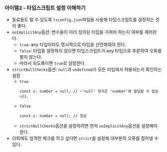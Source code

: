 ### 아이템2 - 타입스크립트 설정 이해하기

- 동료들도 알 수 있도록 `tsconfig.json`파일을 사용해 타입스크립트를 설정하는 것이 좋다.
- `noImplicitAny`옵션: 변수들이 미리 정의된 타입을 가져야 하는지 여부를 제어한다.
  - `true`: any 타입이라도 명시적으로 타입을 선언해줘야 한다.
  - `false`: 타입을 설정하지 않으면 타입스크립트가 any 타입으로 추론하여 오류를 뱉지 않는다.
  - 따라서 되도록이면 `true`로 설정한다.
- `strictNullChecks`옵션: `null`과 `undefined`가 모든 타입에서 허용되는지 확인하는 설정
  - `true`
    ```tsx
    const x: number = null; // ~'null' 형식은 'number'에 할당할 수 없습니다.
    ```
  - `false`
    ```tsx
    const x: number = null; // 정상
    ```
  - `strictNullChecks`옵션을 설정하려면 먼저 `noImplicitAny`옵션을 설정해야 한다.
- 이외에도 엄격한 체크를 하고 싶다면 `strict`를 설정해 대부분의 오류를 잡아낼 수 있다.

